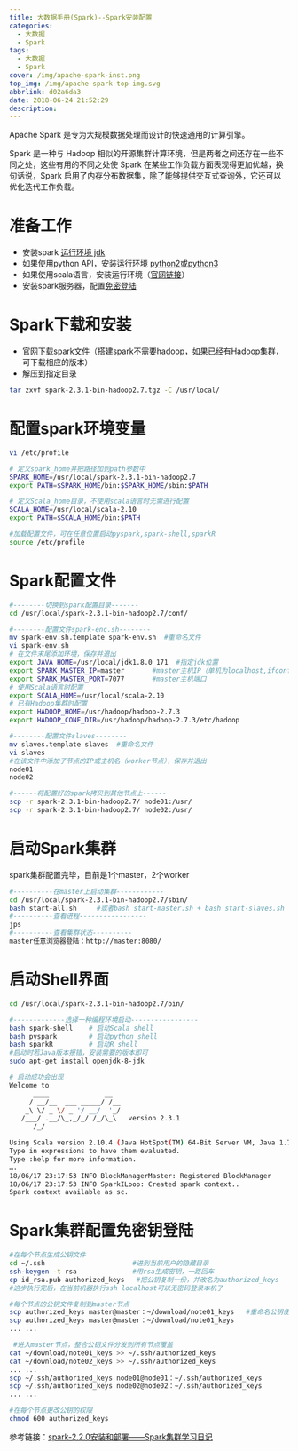 ```yaml
---
title: 大数据手册(Spark)--Spark安装配置
categories:
  - 大数据
  - Spark
tags:
  - 大数据
  - Spark
cover: /img/apache-spark-inst.png
top_img: /img/apache-spark-top-img.svg
abbrlink: d02a6da3
date: 2018-06-24 21:52:29
description:
---
```

Apache Spark 是专为大规模数据处理而设计的快速通用的计算引擎。

  Spark 是一种与 Hadoop 相似的开源集群计算环境，但是两者之间还存在一些不同之处，这些有用的不同之处使 Spark 在某些工作负载方面表现得更加优越，换句话说，Spark 启用了内存分布数据集，除了能够提供交互式查询外，它还可以优化迭代工作负载。

<!-- more -->

# 准备工作

- 安装spark [运行环境 jdk][jdk]
- 如果使用python API，安装运行环境 [python2或python3][py]
- 如果使用scala语言，安装运行环境（[官网链接][scala]）
- 安装spark服务器，配置[免密登陆][sc]

[jdk]: http://www.oracle.com/technetwork/java/javase/downloads/jdk8-downloads-2133151.html
[py]: https://www.python.org/getit/
[scala]: https://www.scala-lang.org/download/
[sc]: https://blog.csdn.net/qq_41518277/article/details/80720390
[spark]: http://spark.apache.org/downloads.html

# Spark下载和安装

- [官网下载spark文件][spark]（搭建spark不需要hadoop，如果已经有Hadoop集群，可下载相应的版本）
- 解压到指定目录
```bash
tar zxvf spark-2.3.1-bin-hadoop2.7.tgz -C /usr/local/
```
# 配置spark环境变量

```bash
vi /etc/profile

# 定义spark_home并把路径加到path参数中
SPARK_HOME=/usr/local/spark-2.3.1-bin-hadoop2.7
export PATH=$SPARK_HOME/bin:$SPARK_HOME/sbin:$PATH

# 定义Scala_home目录，不使用scala语言时无需进行配置
SCALA_HOME=/usr/local/scala-2.10
export PATH=$SCALA_HOME/bin:$PATH

#加载配置文件，可在任意位置启动pyspark,spark-shell,sparkR
source /etc/profile
```

# Spark配置文件

```bash
#--------切换到spark配置目录-------
cd /usr/local/spark-2.3.1-bin-hadoop2.7/conf/

#--------配置文件spark-enc.sh--------
mv spark-env.sh.template spark-env.sh  #重命名文件
vi spark-env.sh   
# 在文件末尾添加环境，保存并退出
export JAVA_HOME=/usr/local/jdk1.8.0_171  #指定jdk位置
export SPARK_MASTER_IP=master       #master主机IP（单机为localhost,ifconfig命令查看本机IP）
export SPARK_MASTER_PORT=7077       #master主机端口
# 使用Scala语言时配置
export SCALA_HOME=/usr/local/scala-2.10
# 已有Hadoop集群时配置
export HADOOP_HOME=/usr/hadoop/hadoop-2.7.3
export HADOOP_CONF_DIR=/usr/hadoop/hadoop-2.7.3/etc/hadoop

#--------配置文件slaves--------
mv slaves.template slaves  #重命名文件
vi slaves    
#在该文件中添加子节点的IP或主机名（worker节点），保存并退出
node01
node02

#------将配置好的spark拷贝到其他节点上------
scp -r spark-2.3.1-bin-hadoop2.7/ node01:/usr/
scp -r spark-2.3.1-bin-hadoop2.7/ node02:/usr/
```

# 启动Spark集群

spark集群配置完毕，目前是1个master，2个worker
```bash
#----------在master上启动集群------------
cd /usr/local/spark-2.3.1-bin-hadoop2.7/sbin/
bash start-all.sh     #或者bash start-master.sh + bash start-slaves.sh
#----------查看进程-----------------
jps
#----------查看集群状态----------
master任意浏览器登陆：http://master:8080/
```

# 启动Shell界面

```bash
cd /usr/local/spark-2.3.1-bin-hadoop2.7/bin/

#-------------选择一种编程环境启动-----------------
bash spark-shell    # 启动Scala shell
bash pyspark        # 启动python shell
bash sparkR         # 启动R shell
#启动时若Java版本报错，安装需要的版本即可
sudo apt-get install openjdk-8-jdk

# 启动成功会出现
Welcome to
      ____              __
     / __/__  ___ _____/ /__
    _\ \/ _ \/ _ '/ __/  '_/
   /___/ .__/\_,_/_/ /_/\_\   version 2.3.1
      /_/

Using Scala version 2.10.4 (Java HotSpot(TM) 64-Bit Server VM, Java 1.7.0_71)
Type in expressions to have them evaluated.
Type :help for more information.
….
18/06/17 23:17:53 INFO BlockManagerMaster: Registered BlockManager
18/06/17 23:17:53 INFO SparkILoop: Created spark context..
Spark context available as sc.
```

# Spark集群配置免密钥登陆

```bash
#在每个节点生成公钥文件
cd ~/.ssh                      #进到当前用户的隐藏目录
ssh-keygen -t rsa              #用rsa生成密钥，一路回车
cp id_rsa.pub authorized_keys   #把公钥复制一份，并改名为authorized_keys
#这步执行完后，在当前机器执行ssh localhost可以无密码登录本机了

#每个节点的公钥文件复制到master节点
scp authorized_keys master@master：~/download/note01_keys   #重命名公钥便于整合
scp authorized_keys master@master：~/download/note01_keys
... ...

 #进入master节点，整合公钥文件分发到所有节点覆盖
cat ~/download/note01_keys >> ~/.ssh/authorized_keys
cat ~/download/note02_keys >> ~/.ssh/authorized_keys
... ...
scp ~/.ssh/authorized_keys node01@node01：~/.ssh/authorized_keys
scp ~/.ssh/authorized_keys node02@node02：~/.ssh/authorized_keys
... ...

#在每个节点更改公钥的权限
chmod 600 authorized_keys
```


参考链接：[spark-2.2.0安装和部署——Spark集群学习日记](https://blog.csdn.net/weixin_36394852/article/details/76030317)



